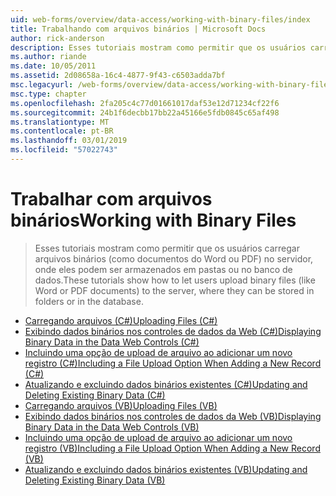 ```yaml
---
uid: web-forms/overview/data-access/working-with-binary-files/index
title: Trabalhando com arquivos binários | Microsoft Docs
author: rick-anderson
description: Esses tutoriais mostram como permitir que os usuários carregar arquivos binários (como documentos do Word ou PDF) no servidor, onde eles podem ser armazenados em pastas ou no banco de dados.
ms.author: riande
ms.date: 10/05/2011
ms.assetid: 2d08658a-16c4-4877-9f43-c6503adda7bf
msc.legacyurl: /web-forms/overview/data-access/working-with-binary-files
msc.type: chapter
ms.openlocfilehash: 2fa205c4c77d01661017daf53e12d71234cf22f6
ms.sourcegitcommit: 24b1f6decbb17bb22a45166e5fdb0845c65af498
ms.translationtype: MT
ms.contentlocale: pt-BR
ms.lasthandoff: 03/01/2019
ms.locfileid: "57022743"
---
```

<a name="working-with-binary-files"></a><span data-ttu-id="1195f-103">Trabalhar com arquivos binários</span><span class="sxs-lookup"><span data-stu-id="1195f-103">Working with Binary Files</span></span>
====================
> <span data-ttu-id="1195f-104">Esses tutoriais mostram como permitir que os usuários carregar arquivos binários (como documentos do Word ou PDF) no servidor, onde eles podem ser armazenados em pastas ou no banco de dados.</span><span class="sxs-lookup"><span data-stu-id="1195f-104">These tutorials show how to let users upload binary files (like Word or PDF documents) to the server, where they can be stored in folders or in the database.</span></span>


- [<span data-ttu-id="1195f-105">Carregando arquivos (C#)</span><span class="sxs-lookup"><span data-stu-id="1195f-105">Uploading Files (C#)</span></span>](uploading-files-cs.md)
- [<span data-ttu-id="1195f-106">Exibindo dados binários nos controles de dados da Web (C#)</span><span class="sxs-lookup"><span data-stu-id="1195f-106">Displaying Binary Data in the Data Web Controls (C#)</span></span>](displaying-binary-data-in-the-data-web-controls-cs.md)
- [<span data-ttu-id="1195f-107">Incluindo uma opção de upload de arquivo ao adicionar um novo registro (C#)</span><span class="sxs-lookup"><span data-stu-id="1195f-107">Including a File Upload Option When Adding a New Record (C#)</span></span>](including-a-file-upload-option-when-adding-a-new-record-cs.md)
- [<span data-ttu-id="1195f-108">Atualizando e excluindo dados binários existentes (C#)</span><span class="sxs-lookup"><span data-stu-id="1195f-108">Updating and Deleting Existing Binary Data (C#)</span></span>](updating-and-deleting-existing-binary-data-cs.md)
- [<span data-ttu-id="1195f-109">Carregando arquivos (VB)</span><span class="sxs-lookup"><span data-stu-id="1195f-109">Uploading Files (VB)</span></span>](uploading-files-vb.md)
- [<span data-ttu-id="1195f-110">Exibindo dados binários nos controles de dados da Web (VB)</span><span class="sxs-lookup"><span data-stu-id="1195f-110">Displaying Binary Data in the Data Web Controls (VB)</span></span>](displaying-binary-data-in-the-data-web-controls-vb.md)
- [<span data-ttu-id="1195f-111">Incluindo uma opção de upload de arquivo ao adicionar um novo registro (VB)</span><span class="sxs-lookup"><span data-stu-id="1195f-111">Including a File Upload Option When Adding a New Record (VB)</span></span>](including-a-file-upload-option-when-adding-a-new-record-vb.md)
- [<span data-ttu-id="1195f-112">Atualizando e excluindo dados binários existentes (VB)</span><span class="sxs-lookup"><span data-stu-id="1195f-112">Updating and Deleting Existing Binary Data (VB)</span></span>](updating-and-deleting-existing-binary-data-vb.md)
